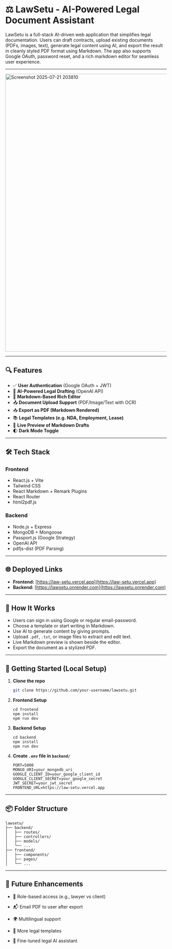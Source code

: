 
# ⚖️ LawSetu - AI-Powered Legal Document Assistant

LawSetu is a full-stack AI-driven web application that simplifies legal documentation. Users can draft contracts, upload existing documents (PDFs, images, text), generate legal content using AI, and export the result in cleanly styled PDF format using Markdown. The app also supports Google OAuth, password reset, and a rich markdown editor for seamless user experience.

---

<img width="1900" height="867" alt="Screenshot 2025-07-21 203810" src="https://github.com/user-attachments/assets/6d62442d-9c04-41c8-9b6b-441c553cb98e" />

---

## 🔍 Features

- ✅ **User Authentication** (Google OAuth + JWT)
- 🧠 **AI-Powered Legal Drafting** (OpenAI API)
- 📝 **Markdown-Based Rich Editor**
- 📤 **Document Upload Support** (PDF/Image/Text with OCR)
- 📥 **Export as PDF (Markdown Rendered)**
- 📚 **Legal Templates (e.g. NDA, Employment, Lease)**
- 🧾 **Live Preview of Markdown Drafts**
- 🌓 **Dark Mode Toggle**

---

## 🛠️ Tech Stack

### Frontend
- React.js + Vite
- Tailwind CSS
- React Markdown + Remark Plugins
- React Router
- html2pdf.js

### Backend
- Node.js + Express
- MongoDB + Mongoose
- Passport.js (Google Strategy)
- OpenAI API
- pdfjs-dist (PDF Parsing)

---

## 🌐 Deployed Links

- **Frontend:** [https://law-setu.vercel.app](https://law-setu.vercel.app)
- **Backend:** [https://lawsetu.onrender.com](https://lawsetu.onrender.com)

---

## 🧪 How It Works

- Users can sign in using Google or regular email-password.
- Choose a template or start writing in Markdown.
- Use AI to generate content by giving prompts.
- Upload `.pdf`, `.txt`, or image files to extract and edit text.
- Live Markdown preview is shown beside the editor.
- Export the document as a stylized PDF.

---

## 🚀 Getting Started (Local Setup)

1. **Clone the repo**
   ```bash
   git clone https://github.com/your-username/lawsetu.git

2.  **Frontend Setup**
    
    ```
    cd frontend
    npm install
    npm run dev
    ```
    
3.  **Backend Setup**
   
    
    ```
    cd backend
    npm install
    npm run dev
    ``` 
    
4.  **Create `.env` file in `backend/`**
    
    
    ```
    PORT=5000
    MONGO_URI=your_mongodb_uri
    GOOGLE_CLIENT_ID=your_google_client_id
    GOOGLE_CLIENT_SECRET=your_google_secret
    JWT_SECRET=your_jwt_secret
    FRONTEND_URL=https://law-setu.vercel.app
    ``` 
    

----------

## 📦 Folder Structure


```
lawsetu/
├── backend/
│   ├── routes/
│   ├── controllers/
│   ├── models/
│   └── ...
├── frontend/
│   ├── components/
│   ├── pages/
│   └── ...
``` 

----------

## 📅 Future Enhancements

-   🔐 Role-based access (e.g., lawyer vs client)
    
-   📬 Email PDF to user after export
    
-   🌍 Multilingual support
    
-   🧾 More legal templates
    
-   🧠 Fine-tuned legal AI assistant

